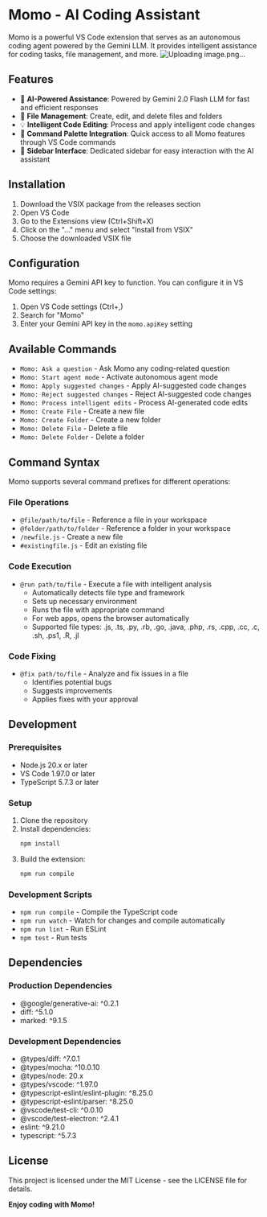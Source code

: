 # Momo - AI Coding Assistant

Momo is a powerful VS Code extension that serves as an autonomous coding agent powered by the Gemini LLM. It provides intelligent assistance for coding tasks, file management, and more.
![Uploading image.png…]() 


## Features

- 🤖 **AI-Powered Assistance**: Powered by Gemini 2.0 Flash LLM for fast and efficient responses
- 📝 **File Management**: Create, edit, and delete files and folders
- 💡 **Intelligent Code Editing**: Process and apply intelligent code changes
- 🎯 **Command Palette Integration**: Quick access to all Momo features through VS Code commands
- 🎨 **Sidebar Interface**: Dedicated sidebar for easy interaction with the AI assistant

## Installation

1. Download the VSIX package from the releases section
2. Open VS Code
3. Go to the Extensions view (Ctrl+Shift+X)
4. Click on the "..." menu and select "Install from VSIX"
5. Choose the downloaded VSIX file

## Configuration

Momo requires a Gemini API key to function. You can configure it in VS Code settings:

1. Open VS Code settings (Ctrl+,)
2. Search for "Momo"
3. Enter your Gemini API key in the `momo.apiKey` setting

## Available Commands

- `Momo: Ask a question` - Ask Momo any coding-related question
- `Momo: Start agent mode` - Activate autonomous agent mode
- `Momo: Apply suggested changes` - Apply AI-suggested code changes
- `Momo: Reject suggested changes` - Reject AI-suggested code changes
- `Momo: Process intelligent edits` - Process AI-generated code edits
- `Momo: Create File` - Create a new file
- `Momo: Create Folder` - Create a new folder
- `Momo: Delete File` - Delete a file
- `Momo: Delete Folder` - Delete a folder

## Command Syntax

Momo supports several command prefixes for different operations:

### File Operations
- `@file/path/to/file` - Reference a file in your workspace
- `@folder/path/to/folder` - Reference a folder in your workspace
- `/newfile.js` - Create a new file
- `#existingfile.js` - Edit an existing file

### Code Execution
- `@run path/to/file` - Execute a file with intelligent analysis
  - Automatically detects file type and framework
  - Sets up necessary environment
  - Runs the file with appropriate command
  - For web apps, opens the browser automatically
  - Supported file types: .js, .ts, .py, .rb, .go, .java, .php, .rs, .cpp, .cc, .c, .sh, .ps1, .R, .jl

### Code Fixing
- `@fix path/to/file` - Analyze and fix issues in a file
  - Identifies potential bugs
  - Suggests improvements
  - Applies fixes with your approval

## Development

### Prerequisites

- Node.js 20.x or later
- VS Code 1.97.0 or later
- TypeScript 5.7.3 or later

### Setup

1. Clone the repository
2. Install dependencies:
   ```bash
   npm install
   ```
3. Build the extension:
   ```bash
   npm run compile
   ```

### Development Scripts

- `npm run compile` - Compile the TypeScript code
- `npm run watch` - Watch for changes and compile automatically
- `npm run lint` - Run ESLint
- `npm test` - Run tests

## Dependencies

### Production Dependencies
- @google/generative-ai: ^0.2.1
- diff: ^5.1.0
- marked: ^9.1.5

### Development Dependencies
- @types/diff: ^7.0.1
- @types/mocha: ^10.0.10
- @types/node: 20.x
- @types/vscode: ^1.97.0
- @typescript-eslint/eslint-plugin: ^8.25.0
- @typescript-eslint/parser: ^8.25.0
- @vscode/test-cli: ^0.0.10
- @vscode/test-electron: ^2.4.1
- eslint: ^9.21.0
- typescript: ^5.7.3

## License

This project is licensed under the MIT License - see the LICENSE file for details.


**Enjoy coding with Momo!**
